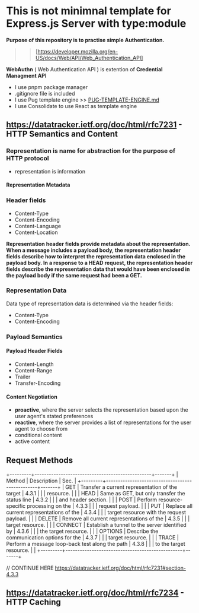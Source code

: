 # This is not minimnal template for Express.js Server with type:module

**Purpose of this repository is to practise simple Authentication.**
>> [https://developer.mozilla.org/en-US/docs/Web/API/Web_Authentication_API]

**WebAuthn** ( Web Authentication API ) is extention of **Credential Managment API**

- I use pnpm package manager
- .gitignore file is included
- I use Pug template engine >> [PUG-TEMPLATE-ENGINE.md](PUG-TEMPLATE-ENGINE.md)
- I use Consolidate to use React as template engine

## <https://datatracker.ietf.org/doc/html/rfc7231> - HTTP Semantics and Content

### Representation is name for abstraction for the purpose of HTTP protocol

- representation is information

#### Representation Metadata

### Header fields

- Content-Type
- Content-Encoding
- Content-Language
- Content-Location

**Representation header fields provide metadata about the
   representation.  When a message includes a payload body, the
   representation header fields describe how to interpret the
   representation data enclosed in the payload body.  In a response to a
   HEAD request, the representation header fields describe the
   representation data that would have been enclosed in the payload body
   if the same request had been a GET.**

### Representation Data

Data type of representation data is determined via the header fields:

- Content-Type
- Content-Encoding

### Payload Semantics

#### Payload Header Fields

- Content-Length
- Content-Range
- Trailer
- Transfer-Encoding

#### Content Negotiation

- **proactive**, where the
   server selects the representation based upon the user agent's stated
   preferences
- **reactive**, where the server provides a
   list of representations for the user agent to choose from
- conditional content
- active content

## Request Methods

+---------+-------------------------------------------------+-------+
   | Method  | Description                                     | Sec.  |
   +---------+-------------------------------------------------+-------+
   | GET     | Transfer a current representation of the target | 4.3.1 |
   |         | resource.                                       |       |
   | HEAD    | Same as GET, but only transfer the status line  | 4.3.2 |
   |         | and header section.                             |       |
   | POST    | Perform resource-specific processing on the     | 4.3.3 |
   |         | request payload.                                |       |
   | PUT     | Replace all current representations of the      | 4.3.4 |
   |         | target resource with the request payload.       |       |
   | DELETE  | Remove all current representations of the       | 4.3.5 |
   |         | target resource.                                |       |
   | CONNECT | Establish a tunnel to the server identified by  | 4.3.6 |
   |         | the target resource.                            |       |
   | OPTIONS | Describe the communication options for the      | 4.3.7 |
   |         | target resource.                                |       |
   | TRACE   | Perform a message loop-back test along the path | 4.3.8 |
   |         | to the target resource.                         |       |
   +---------+-------------------------------------------------+-------+

// CONTINUE HERE <https://datatracker.ietf.org/doc/html/rfc7231#section-4.3.3>

## <https://datatracker.ietf.org/doc/html/rfc7234> - HTTP Caching
